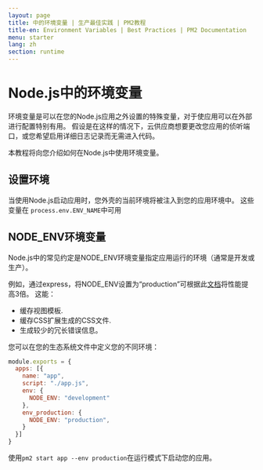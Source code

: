 ```yaml
---
layout: page
title: 中的环境变量 | 生产最佳实践 | PM2教程
title-en: Environment Variables | Best Practices | PM2 Documentation
menu: starter
lang: zh
section: runtime
---
```


# Node.js中的环境变量

环境变量是可以在您的Node.js应用之外设置的特殊变量，对于使应用可以在外部进行配置特别有用。 假设是在这样的情况下，云供应商想要更改您应用的侦听端口，或您希望启用详细日志记录而无需进入代码。

本教程将向您介绍如何在Node.js中使用环境变量。

## 设置环境

当使用Node.js启动应用时，您外壳的当前环境将被注入到您的应用环境中。 这些变量在 `process.env.ENV_NAME`中可用

## NODE_ENV环境变量

Node.js中的常见约定是NODE_ENV环境变量指定应用运行的环境（通常是开发或生产）。

例如，通过express，将NODE_ENV设置为“production”可根据此[文档](https://expressjs.com/en/advanced/best-practice-performance.html#set-node_env-to-production)将性能提高3倍。 这能：
- 缓存视图模板.
- 缓存CSS扩展生成的CSS文件.
- 生成较少的冗长错误信息。

您可以在您的生态系统文件中定义您的不同环境：

```javascript
module.exports = {
  apps: [{
    name: "app",
    script: "./app.js",
    env: {
      NODE_ENV: "development"
    },
    env_production: {
      NODE_ENV: "production",
    }
  }]
}
```

使用`pm2 start app --env production`在运行模式下启动您的应用。